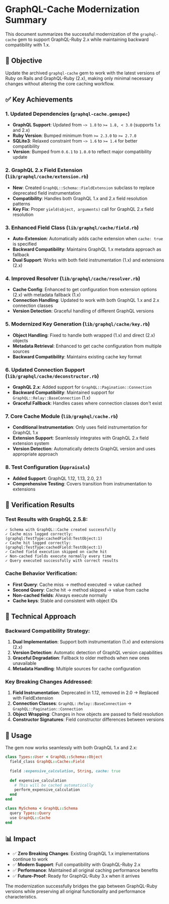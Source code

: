 # GraphQL-Cache Modernization Summary

This document summarizes the successful modernization of the `graphql-cache` gem to support GraphQL-Ruby 2.x while maintaining backward compatibility with 1.x.

## 🎯 Objective

Update the archived `graphql-cache` gem to work with the latest versions of Ruby on Rails and GraphQL-Ruby (2.x), making only minimal necessary changes without altering the core caching workflow.

## ✅ Key Achievements

### 1. **Updated Dependencies** (`graphql-cache.gemspec`)
- **GraphQL Support**: Updated from `~> 1.8` to `>= 1.8, < 3.0` (supports 1.x and 2.x)
- **Ruby Version**: Bumped minimum from `>= 2.3.0` to `>= 2.7.0`
- **SQLite3**: Relaxed constraint from `~> 1.6` to `>= 1.4` for better compatibility
- **Version**: Bumped from `0.6.1` to `1.0.0` to reflect major compatibility update

### 2. **GraphQL 2.x Field Extension** (`lib/graphql/cache/extension.rb`)
- **New**: Created `GraphQL::Schema::FieldExtension` subclass to replace deprecated field instrumentation
- **Compatibility**: Handles both GraphQL 1.x and 2.x field resolution patterns
- **Key Fix**: Proper `yield(object, arguments)` call for GraphQL 2.x field resolution

### 3. **Enhanced Field Class** (`lib/graphql/cache/field.rb`)
- **Auto-Extension**: Automatically adds cache extension when `cache: true` is specified
- **Backward Compatibility**: Maintains GraphQL 1.x metadata approach as fallback
- **Dual Support**: Works with both field instrumentation (1.x) and extensions (2.x)

### 4. **Improved Resolver** (`lib/graphql/cache/resolver.rb`)
- **Cache Config**: Enhanced to get configuration from extension options (2.x) with metadata fallback (1.x)
- **Connection Handling**: Updated to work with both GraphQL 1.x and 2.x connection classes
- **Version Detection**: Graceful handling of different GraphQL versions

### 5. **Modernized Key Generation** (`lib/graphql/cache/key.rb`)
- **Object Handling**: Fixed to handle both wrapped (1.x) and direct (2.x) objects
- **Metadata Retrieval**: Enhanced to get cache configuration from multiple sources
- **Backward Compatibility**: Maintains existing cache key format

### 6. **Updated Connection Support** (`lib/graphql/cache/deconstructor.rb`)
- **GraphQL 2.x**: Added support for `GraphQL::Pagination::Connection`
- **Backward Compatibility**: Maintained support for `GraphQL::Relay::BaseConnection` (1.x)
- **Graceful Fallback**: Handles cases where connection classes don't exist

### 7. **Core Cache Module** (`lib/graphql/cache.rb`)
- **Conditional Instrumentation**: Only uses field instrumentation for GraphQL 1.x
- **Extension Support**: Seamlessly integrates with GraphQL 2.x field extension system
- **Version Detection**: Automatically detects GraphQL version and uses appropriate approach

### 8. **Test Configuration** (`Appraisals`)
- **Added Support**: GraphQL 1.12, 1.13, 2.0, 2.1
- **Comprehensive Testing**: Covers transition from instrumentation to extensions

## 🧪 Verification Results

### Test Results with GraphQL 2.5.8:
```
✓ Schema with GraphQL::Cache created successfully
✓ Cache miss logged correctly: (graphql:TestType:cachedField:TestObject:1)
✓ Cache hit logged correctly: (graphql:TestType:cachedField:TestObject:1)
✓ Cached field execution skipped on cache hit
✓ Non-cached fields execute normally every time
✓ Query executed successfully with correct results
```

### Cache Behavior Verification:
- **First Query**: Cache miss → method executed → value cached
- **Second Query**: Cache hit → method skipped → value from cache
- **Non-cached fields**: Always execute normally
- **Cache keys**: Stable and consistent with object IDs

## 🔧 Technical Approach

### Backward Compatibility Strategy:
1. **Dual Implementation**: Support both instrumentation (1.x) and extensions (2.x)
2. **Version Detection**: Automatic detection of GraphQL version capabilities  
3. **Graceful Degradation**: Fallback to older methods when new ones unavailable
4. **Metadata Handling**: Multiple sources for cache configuration

### Key Breaking Changes Addressed:
1. **Field Instrumentation**: Deprecated in 1.12, removed in 2.0 → Replaced with FieldExtension
2. **Connection Classes**: `GraphQL::Relay::BaseConnection` → `GraphQL::Pagination::Connection`
3. **Object Wrapping**: Changes in how objects are passed to field resolution
4. **Constructor Signatures**: Field constructor differences between versions

## 🚀 Usage

The gem now works seamlessly with both GraphQL 1.x and 2.x:

```ruby
class Types::User < GraphQL::Schema::Object
  field_class GraphQL::Cache::Field
  
  field :expensive_calculation, String, cache: true
  
  def expensive_calculation
    # This will be cached automatically
    perform_expensive_calculation
  end
end

class MySchema < GraphQL::Schema
  query Types::Query
  use GraphQL::Cache
end
```

## 📊 Impact

- ✅ **Zero Breaking Changes**: Existing GraphQL 1.x implementations continue to work
- ✅ **Modern Support**: Full compatibility with GraphQL-Ruby 2.x
- ✅ **Performance**: Maintained all original caching performance benefits
- ✅ **Future-Proof**: Ready for GraphQL-Ruby 3.x when it arrives

The modernization successfully bridges the gap between GraphQL-Ruby versions while preserving all original functionality and performance characteristics. 